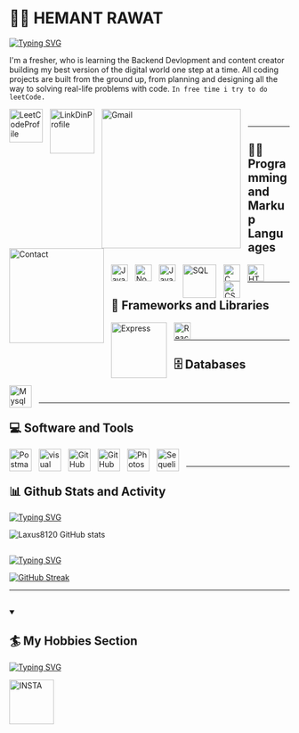 # 🏄‍♂️ HEMANT RAWAT

[![Typing SVG](https://readme-typing-svg.demolab.com?font=Fira+Code&weight=500&size=22&pause=1000&color=71F77E&width=435&lines=Craftsman;(Developer%2FArtist%2FSportsPerson))](https://github.com/Laxus8120/)

I'm a fresher, who is learning the Backend Devlopment and content creator building my best version of the digital world one step at a time.
All coding projects are built from the ground up, from planning and designing all the way to solving real-life problems with code.
`In free time i try to do leetCode.` 

<a href = "https://leetcode.com/Laxus8120/"> 
<img align="left" alt="LeetCodeProfile" width="60px" style="padding-right:10px;" src="https://external-preview.redd.it/tGVBnJXuSYF2ATLx6yciGgwOxDbPPi0vvHYS0xN4Qgw.jpg?auto=webp&s=6809de0a12a4d5ba00f0782d2d6dfd973c07278d" /></a>
<a href = "[https://leetcode.com/Laxus8120/](https://www.linkedin.com/in/hemant-rawat-545a7a210/)"> 
<img align="left" alt="LinkDinProfile" width="80px" style="padding-right:10px; " src="https://encrypted-tbn0.gstatic.com/images?q=tbn:ANd9GcTGo_Rfn5wS_S3o1rKuwgtGuqKZDN7wVN4uiQ&usqp=CAU" /></a>
<img align="left" alt="Gmail" width="250px" style="padding-right:10px;" src="https://custom-icon-badges.demolab.com/badge/mail-hemantrawat812@gmail.com-red.svg?logo=mail&logoColor=white)" />
<img align="left" alt="Contact" width="170px" style="padding-right:10px;" src="https://custom-icon-badges.demolab.com/badge/Contact-9720943003-blue.svg?logo=Phone&logoColor=white)" />
<br/>

---
  
## 👨‍💻 Programming and Markup Languages 

<img align="left" alt="JavaScript" width="30px" style="padding-right:10px;" src="https://cdn.jsdelivr.net/gh/devicons/devicon/icons/javascript/javascript-plain.svg" />
<img align="left" alt="Node.js" width="30px" style="padding-right:10px;" src="https://cdn.jsdelivr.net/gh/devicons/devicon/icons/nodejs/nodejs-original.svg" />
<img align="left" alt="Java" width="30px" style="padding-right:10px;" src="https://cdn.jsdelivr.net/gh/devicons/devicon/icons/java/java-original.svg"/>
<img align="left" alt="SQL" width="60px" style="padding-right:10px;" src="https://custom-icon-badges.demolab.com/badge/SQL-025E8C.svg?logo=database&logoColor=white"/>
<img align="left" alt="C" width="30px" style="padding-right:10px;" src="https://cdn.jsdelivr.net/gh/devicons/devicon/icons/c/c-original.svg" />
<img align="left" alt="HTML" width="30px" style="padding-right:10px;" src="https://cdn.jsdelivr.net/gh/devicons/devicon/icons/html5/html5-original.svg" />
<img align="left" alt="CSS" width="30px" style="padding-right:10px;" src="https://cdn.jsdelivr.net/gh/devicons/devicon/icons/css3/css3-original.svg" />
<br/>

---
## 🧰 Frameworks and Libraries

<img align="left" alt="Express" width="100px" style="padding-right:10px;" src="https://img.shields.io/badge/Express.js-404d59.svg?logo=express&logoColor=white" />
<img align="left" alt="React" width="30px" style="padding-right:10px;" src="https://cdn.jsdelivr.net/gh/devicons/devicon/icons/react/react-original.svg" /> 
<br/>

---
## 🗄️ Databases

<img align="left" alt="Mysql" width="40px" style="padding-right:10px;" src="https://www.freepnglogos.com/uploads/logo-mysql-png/logo-mysql-mysql-logo-png-images-are-download-crazypng-21.png" />
<br/>

---

## 💻 Software and Tools

<img align="left" alt="Postman" width="40px" style="padding-right:10px;" src="https://static-00.iconduck.com/assets.00/postman-icon-497x512-beb7sy75.png" />
<img align="left" alt="visual studio code" width="40px" style="padding-right:10px;" src="https://yt3.ggpht.com/_q52i8bUAEvcb7JR4e-eNTv23y2A_wg5sCz0NC0GrGtcw1CRMWJSOPVHUDh_bngD0q4gMvVeoA=s900-c-k-c0x00ffffff-no-rj" />
<img align="left" alt="GitHub Desktop" width="40px" style="padding-right:10px;"src="https://upload.wikimedia.org/wikipedia/commons/thumb/f/f4/IntelliJ_IDEA_Edu_Icon.svg/2048px-IntelliJ_IDEA_Edu_Icon.svg.png" />
<img align="left" alt="GitHub Desktop" width="40px" style="padding-right:10px;" src="https://miro.medium.com/max/600/1*p6exlg2Jrl3pimjPy7R-sA.png" />
<img align="left" alt="Photoshop" width="40px" style="padding-right:10px;" src="https://cdn.jsdelivr.net/gh/devicons/devicon/icons/photoshop/photoshop-plain.svg" />
<img align="left" alt="Sequelize" width="40px" style="padding-right:10px;" src="https://cdn.jsdelivr.net/gh/devicons/devicon/icons/sequelize/sequelize-original.svg" />
 
 <br/>
 
 ---
 ##
 
 ## 📊 Github Stats and Activity
 
[![Typing SVG](https://readme-typing-svg.demolab.com?font=Fira+Code&weight=500&size=22&pause=1000&color=71F77E&width=435&lines=Stats)](https://github.com/Laxus8120/)

![Laxus8120 GitHub stats](https://github-readme-stats.vercel.app/api?username=Laxus8120&show_icons=true&theme=gruvbox)
##

[![Typing SVG](https://readme-typing-svg.demolab.com?font=Fira+Code&weight=500&size=22&pause=1000&color=71F77E&width=435&lines=Streak)](https://github.com/Laxus8120/)

[![GitHub Streak](https://streak-stats.demolab.com?user=Laxus8120&theme=dark)](https://github.com/Laxus8120)


 ---
 
 ## 
 <details open>
 <summary><h2>🏄‍ My Hobbies Section </h2></summary>

  
[![Typing SVG](https://readme-typing-svg.demolab.com?font=Fira+Code&size=16&pause=1000&width=435&lines=Visit+The+Insta-Page+By+Clicking+icon)](https://www.instagram.com/laxus_8120/)
  
 <a href = "https://www.instagram.com/laxus_8120/"> 
<img align="left" alt="INSTA" width="80px" style="padding-right:50px;" src="https://i.pinimg.com/originals/17/76/0a/17760a6daad2edf7f4d9b837b5437246.jpg" /></a>
